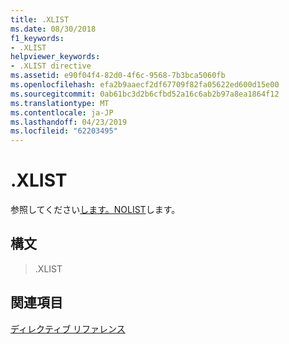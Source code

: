 ```yaml
---
title: .XLIST
ms.date: 08/30/2018
f1_keywords:
- .XLIST
helpviewer_keywords:
- .XLIST directive
ms.assetid: e90f04f4-82d0-4f6c-9568-7b3bca5060fb
ms.openlocfilehash: efa2b9aaecf2df67709f82fa05622ed600d15e00
ms.sourcegitcommit: 0ab61bc3d2b6cfbd52a16c6ab2b97a8ea1864f12
ms.translationtype: MT
ms.contentlocale: ja-JP
ms.lasthandoff: 04/23/2019
ms.locfileid: "62203495"
---
```

# <a name="xlist"></a>.XLIST

参照してください[します。NOLIST](../../assembler/masm/dot-nolist.md)します。

## <a name="syntax"></a>構文

> .XLIST

## <a name="see-also"></a>関連項目

[ディレクティブ リファレンス](../../assembler/masm/directives-reference.md)<br/>
